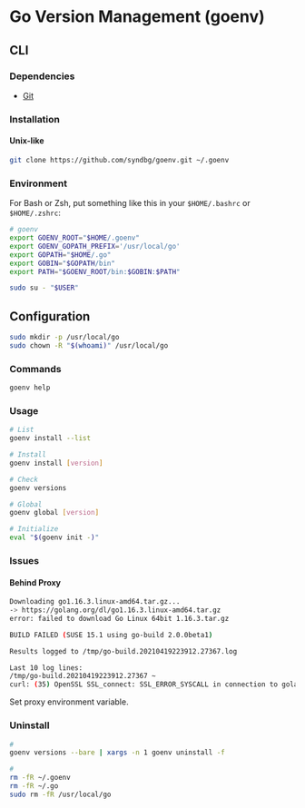 # Go Version Management (goenv)

## CLI

### Dependencies

- [Git](/git.md)

### Installation

#### Unix-like

```sh
git clone https://github.com/syndbg/goenv.git ~/.goenv
```

### Environment

For Bash or Zsh, put something like this in your `$HOME/.bashrc` or `$HOME/.zshrc`:

```sh
# goenv
export GOENV_ROOT="$HOME/.goenv"
export GOENV_GOPATH_PREFIX='/usr/local/go'
export GOPATH="$HOME/.go"
export GOBIN="$GOPATH/bin"
export PATH="$GOENV_ROOT/bin:$GOBIN:$PATH"
```

```sh
sudo su - "$USER"
```

## Configuration

```sh
sudo mkdir -p /usr/local/go
sudo chown -R "$(whoami)" /usr/local/go
```

### Commands

```sh
goenv help
```

### Usage

```sh
# List
goenv install --list

# Install
goenv install [version]

# Check
goenv versions

# Global
goenv global [version]

# Initialize
eval "$(goenv init -)"
```

### Issues

#### Behind Proxy

```sh
Downloading go1.16.3.linux-amd64.tar.gz...
-> https://golang.org/dl/go1.16.3.linux-amd64.tar.gz
error: failed to download Go Linux 64bit 1.16.3.tar.gz

BUILD FAILED (SUSE 15.1 using go-build 2.0.0beta1)

Results logged to /tmp/go-build.20210419223912.27367.log

Last 10 log lines:
/tmp/go-build.20210419223912.27367 ~
curl: (35) OpenSSL SSL_connect: SSL_ERROR_SYSCALL in connection to golang.org:443
```

Set proxy environment variable.

### Uninstall

```sh
#
goenv versions --bare | xargs -n 1 goenv uninstall -f

#
rm -fR ~/.goenv
rm -fR ~/.go
sudo rm -fR /usr/local/go
```
